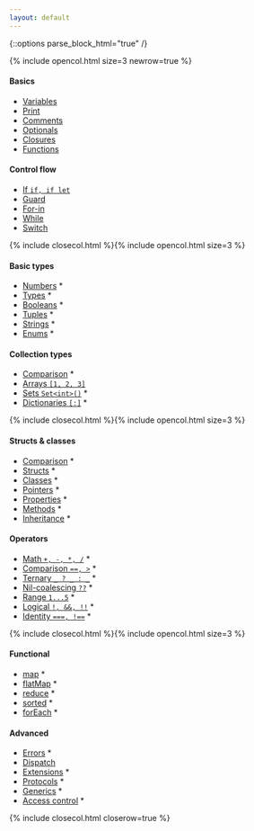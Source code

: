 ```yaml
---
layout: default
---
```

{::options parse_block_html="true" /}

{% include opencol.html size=3 newrow=true %}

#### Basics

* [Variables](/variables)
* [Print](/print)
* [Comments](/comments)
* [Optionals](/optionals)
* [Closures](/closures)
* [Functions](/functions)

#### Control flow

* [If `if, if let`](/if)
* [Guard](/guard)
* [For-in](/for-in)
* [While](/while)
* [Switch](/switch)

{% include closecol.html %}{% include opencol.html size=3 %}

#### Basic types

* [Numbers](/numbers) *
* [Types](/types) *
* [Booleans](/booleans) *
* [Tuples](/tuples) *
* [Strings](/strings) *
* [Enums](/enums) *

#### Collection types

* [Comparison](/collection-types-comparison)  *
* [Arrays `[1, 2, 3]`](/arrays)
* [Sets `Set<int>()`](/sets) *
* [Dictionaries `[:]`](/dictionaries) *

{% include closecol.html %}{% include opencol.html size=3 %}

#### Structs & classes

* [Comparison](/structs-vs-classes) *
* [Structs](/structs) *
* [Classes](/classes) *
* [Pointers](/pointers) *
* [Properties](/properties) *
* [Methods](/methods) *
* [Inheritance](/inheritance) *

#### Operators

* [Math `+, -, *, /`](/math) *
* [Comparison `==, >`](/comparison) *
* [Ternary `_ ? _ : _`](/ternary) *
* [Nil-coalescing `??`](/nil-coalescing) *
* [Range `1...5`](/range) *
* [Logical `!, &&, !!`](/logical) *
* [Identity `===, !==`](/identity) *

{% include closecol.html %}{% include opencol.html size=3 %}

#### Functional

* [map](/map) *
* [flatMap](/flatmap) *
* [reduce](/reduce) *
* [sorted](/sorted) *
* [forEach](/foreach) *

#### Advanced

* [Errors](/errors) *
* [Dispatch](/dispatch)
* [Extensions](/extensions) *
* [Protocols](/protocols) *
* [Generics](/generics) *
* [Access control](/access-control) *

{% include closecol.html closerow=true %}